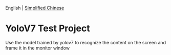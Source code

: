 English | [Simplified Chinese](./README.md)
# YoloV7 Test Project

Use the model trained by yolov7 to recognize the content on the screen and frame it in the monitor window